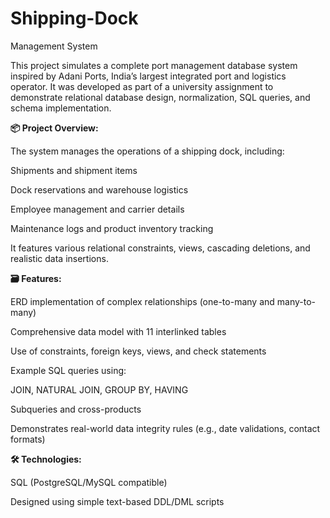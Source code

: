 # Shipping-Dock
Management System


This project simulates a complete port management database system inspired by Adani Ports, India’s largest integrated port and logistics operator. It was developed as part of a university assignment to demonstrate relational database design, normalization, SQL queries, and schema implementation.

**📦 Project Overview:**

The system manages the operations of a shipping dock, including:

Shipments and shipment items

Dock reservations and warehouse logistics

Employee management and carrier details

Maintenance logs and product inventory tracking

It features various relational constraints, views, cascading deletions, and realistic data insertions.

**🗃️ Features:**

ERD implementation of complex relationships (one-to-many and many-to-many)

Comprehensive data model with 11 interlinked tables

Use of constraints, foreign keys, views, and check statements

Example SQL queries using:

JOIN, NATURAL JOIN, GROUP BY, HAVING

Subqueries and cross-products

Demonstrates real-world data integrity rules (e.g., date validations, contact formats)

**🛠 Technologies:**

SQL (PostgreSQL/MySQL compatible)

Designed using simple text-based DDL/DML scripts
